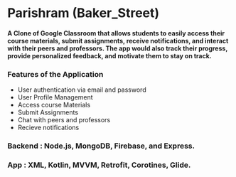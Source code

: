# Parishram (Baker_Street)
#### A Clone of Google Classroom that allows students to easily access their course materials, submit assignments, receive notifications, and interact with their peers and professors. The app would also track their progress, provide personalized feedback, and motivate them to stay on track.

### Features of the Application

* User authentication via email and password
* User Profile Management
* Access course Materials
* Submit Assignments
* Chat with peers and professors
* Recieve notifications

### Backend : Node.js, MongoDB, Firebase, and Express.
### App : XML, Kotlin, MVVM, Retrofit, Corotines, Glide.
